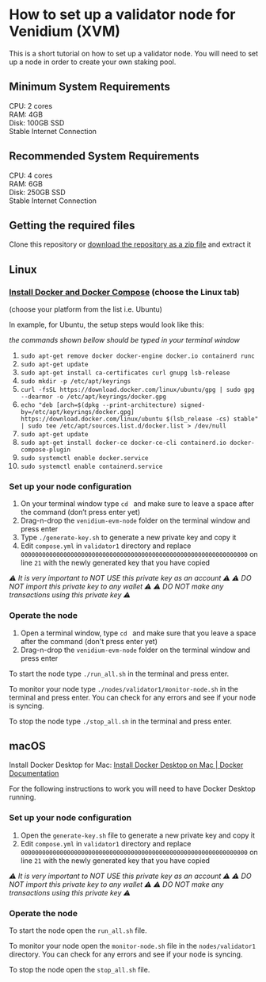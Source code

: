 # How to set up a validator node for Venidium (XVM)

This is a short tutorial on how to set up a validator node.
You will need to set up a node in order to create your own staking pool.

## Minimum System Requirements

CPU: 2 cores  
RAM: 4GB  
Disk: 100GB SSD  
Stable Internet Connection  

## Recommended System Requirements

CPU: 4 cores  
RAM: 6GB  
Disk: 250GB SSD  
Stable Internet Connection  

## Getting the required files

Clone this repository or [download the repository as a zip file](https://github.com/Venidium-Network/venidium-evm-node/archive/refs/heads/main.zip) and extract it

## Linux

### [Install Docker and Docker Compose](https://docs.docker.com/engine/install/) (choose the Linux tab)

(choose your platform from the list i.e. Ubuntu)

In example, for Ubuntu, the setup steps would look like this:

_the commands shown bellow should be typed in your terminal window_

1. `sudo apt-get remove docker docker-engine docker.io containerd runc`
1. `sudo apt-get update`
1. `sudo apt-get install ca-certificates curl gnupg lsb-release`
1. `sudo mkdir -p /etc/apt/keyrings`
1. `curl -fsSL https://download.docker.com/linux/ubuntu/gpg | sudo gpg --dearmor -o /etc/apt/keyrings/docker.gpg`
1. `echo "deb [arch=$(dpkg --print-architecture) signed-by=/etc/apt/keyrings/docker.gpg] https://download.docker.com/linux/ubuntu $(lsb_release -cs) stable" | sudo tee /etc/apt/sources.list.d/docker.list > /dev/null`
1. `sudo apt-get update`
1. `sudo apt-get install docker-ce docker-ce-cli containerd.io docker-compose-plugin`
1. `sudo systemctl enable docker.service`
1. `sudo systemctl enable containerd.service`

### Set up your node configuration

1. On your terminal window type `cd ` and make sure to leave a space after the command (don’t press enter yet)
1. Drag-n-drop the `venidium-evm-node` folder on the terminal window and press enter
1. Type `./generate-key.sh` to generate a new private key and copy it
1. Edit `compose.yml` in `validator1` directory and replace `0000000000000000000000000000000000000000000000000000000000000000` on line `21` with the newly generated key that you have copied

_⚠️ It is very important to NOT USE this private key as an account ⚠️_
_⚠️ DO NOT import this private key to any wallet ⚠️_
_⚠️ DO NOT make any transactions using this private key ⚠️_

### Operate the node

1. Open a terminal window, type `cd ` and make sure that you leave a space after the command (don't press enter yet)
1. Drag-n-drop the `venidium-evm-node` folder on the terminal window and press enter

To start the node type `./run_all.sh` in the terminal and press enter.

To monitor your node type `./nodes/validator1/monitor-node.sh` in the terminal and press enter.
You can check for any errors and see if your node is syncing.

To stop the node type `./stop_all.sh` in the terminal and press enter.

## macOS

Install Docker Desktop for Mac: [Install Docker Desktop on Mac | Docker Documentation](https://docs.docker.com/desktop/mac/install/)

For the following instructions to work you will need to have Docker Desktop running.

### Set up your node configuration

1. Open the `generate-key.sh` file to generate a new private key and copy it
1. Edit `compose.yml` in `validator1` directory and replace `0000000000000000000000000000000000000000000000000000000000000000` on line `21` with the newly generated key that you have copied

_⚠️ It is very important to NOT USE this private key as an account ⚠️_
_⚠️ DO NOT import this private key to any wallet ⚠️_
_⚠️ DO NOT make any transactions using this private key ⚠️_

### Operate the node

To start the node open the `run_all.sh` file.

To monitor your node open the `monitor-node.sh` file in the `nodes/validator1` directory.
You can check for any errors and see if your node is syncing.

To stop the node open the `stop_all.sh` file.
